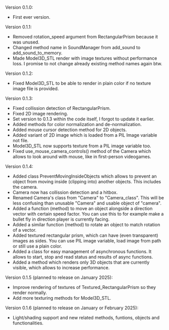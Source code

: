 Version 0.1.0:
- First ever version.

Version 0.1.1:
- Removed rotation_speed argument from RectangularPrism because it was unused.
- Changed method name in SoundManager from add_sound to add_sound_to_memory.
- Made Model3D_STL render with image textures without performance loss. I promise to not change already existing method names again btw.

Version 0.1.2: 
- Fixed Model3D_STL to be able to render in plain color if no texture image file is provided.

Version 0.1.3:
- Fixed collission detection of RectangularPrism.
- Fixed 2D image rendering.
- Set version to 0.1.3 within the code itself, I forgot to update it earlier.
- Added methods for color normalization and de-normalization.
- Added mouse cursor detection method for 2D objects.
- Added variant of 2D image which is loaded from a PIL Image variable not file.
- Model3D_STL now supports texture from a PIL image variable too.
- Fixed use_mouse_camera_controls() method of the Camera which allows to look around with mouse, like in first-person videogames.

Version 0.1.4:
- Added class PreventMovingInsideObjects which allows to prevent an object from moving inside (clipping into) another objects. This includes the camera.
- Camera now has collission detection and a hitbox.
- Renamed Camera's class from "Camera" to "Camera_class". This will be less confusing than unusable "Camera" and usable object of "camera".
- Added a function (method) to move an object alongside a direction vector with certain speed factor. You can use this to for example make a bullet fly in direction player is currently facing.
- Added a similar function (method) to rotate an object to match rotation of a vector.
- Added textured rectangular prism, which can have (even transparent) images as sides. You can use PIL image variable, load image from path or still use a plain color.
- Added a class for easy management of asynchronous functions. It allows to start, stop and read status and results of async functions.
- Added a method which renders only 3D objects that are currently visible, which allows to increase performance.

Version 0.1.5 (planned to release on January 2025):
- Improve rendering of textures of Textured_RectangularPrism so they render normally.
- Add more texturing methods for Model3D_STL.

Version 0.1.6 (planned to release on January or February 2025):
- Light/shading support and new related methods, funtions, objects and functionalities.
